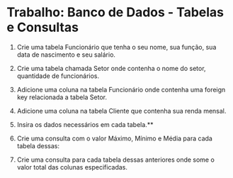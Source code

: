 # Trabalho: Banco de Dados - Tabelas e Consultas

 1) Crie uma tabela Funcionário que tenha o seu nome, sua função, sua data de nascimento e seu salário.

 2) Crie uma tabela chamada Setor onde contenha o nome do setor, quantidade de funcionários.

 3) Adicione uma coluna na tabela Funcionário onde contenha uma foreign key relacionada a tabela Setor.

 4) Adicione uma coluna na tabela Cliente que contenha sua renda mensal.

 5) Insira os dados necessários em cada tabela.**

 6) Crie uma consulta com o valor Máximo, Mínimo e Média para cada tabela dessas:

 7) Crie uma consulta para cada tabela dessas anteriores onde some o valor total das colunas especificadas.

